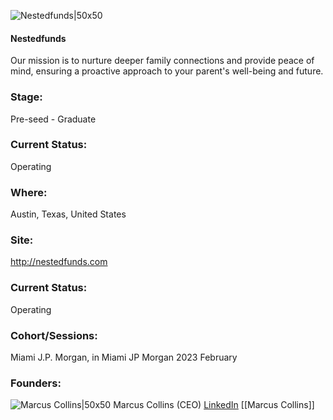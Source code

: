 

![Nestedfunds|50x50](https://media.licdn.com/dms/image/C560BAQE40apObLbhQQ/company-logo_200_200/0/1661953361303?e=1692835200&v=beta&t=yxc1HqmH4b7XZOifr-lW84LNhMwqlyb8RP7HnVBltio)

#### Nestedfunds
Our mission is to nurture deeper family connections and provide peace of mind, ensuring a proactive approach to your parent's well-being and future.

### Stage: 
Pre-seed - Graduate 

### Current Status: 
Operating

### Where:
Austin, Texas, United States

### Site:
http://nestedfunds.com





### Current Status: 
Operating

### Cohort/Sessions: 
Miami J.P. Morgan, in Miami JP Morgan 2023 February

### Founders: 

![Marcus Collins|50x50]() Marcus Collins (CEO) [LinkedIn](https://linkedin.com/in/mjcoll) [[Marcus Collins]]


